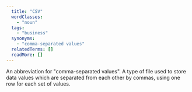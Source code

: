 ```yaml
---
  title: "CSV"
  wordClasses:
    - "noun"
  tags:
    - "business"
  synonyms:
    - "comma-separated values"
  relatedTerms: []
  readMore: []
---
```

An abbreviation for "comma-separated values". A type of file used to store data values which are separated from each other by commas, using one row for each set of values.
